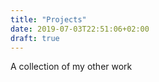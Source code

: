 ```yaml
---
title: "Projects"
date: 2019-07-03T22:51:06+02:00
draft: true
---
```


A collection of my other work

